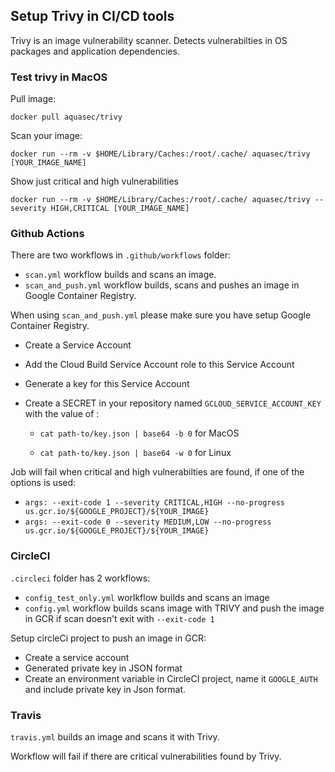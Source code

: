 ## Setup Trivy in CI/CD tools 

Trivy is an image vulnerability scanner. Detects vulnerabilties in OS packages and application dependencies.
  

### Test trivy in MacOS 


Pull image: 

```
docker pull aquasec/trivy
```

Scan your image:

```
docker run --rm -v $HOME/Library/Caches:/root/.cache/ aquasec/trivy [YOUR_IMAGE_NAME]
```

Show just critical and high vulnerabilities 

```
docker run --rm -v $HOME/Library/Caches:/root/.cache/ aquasec/trivy --severity HIGH,CRITICAL [YOUR_IMAGE_NAME]
``` 



### Github Actions

 There are two workflows in `.github/workflows` folder:

   - `scan.yml` workflow builds and scans an image.
   - `scan_and_push.yml` workflow builds, scans and pushes an image in Google Container Registry. 
 
 When using `scan_and_push.yml` please make sure you have setup Google Container Registry.
- Create a Service Account
- Add the Cloud Build Service Account role to this Service Account
- Generate a key for this Service Account
- Create a SECRET in your repository named `GCLOUD_SERVICE_ACCOUNT_KEY` with the value of :
  
  -  `cat path-to/key.json | base64 -b 0` for MacOS 

  -  `cat path-to/key.json | base64 -w 0` for Linux 

Job will fail when critical and high vulnerabilties are found, if one of the options is used:

- `args: --exit-code 1 --severity CRITICAL,HIGH --no-progress us.gcr.io/${GOOGLE_PROJECT}/${YOUR_IMAGE}` 
- `args: --exit-code 0 --severity MEDIUM,LOW --no-progress us.gcr.io/${GOOGLE_PROJECT}/${YOUR_IMAGE}`



### CircleCI

  `.circleci` folder has 2 workflows: 
   - `config_test_only.yml` worlkflow builds and scans an image
   - `config.yml` workflow builds scans image with TRIVY and push the image in GCR if scan doesn't exit with `--exit-code 1 ` 

Setup circleCi project to push an image in GCR:
 - Create a service account
 - Generated private key in JSON format
 - Create an environment variable in CircleCI project, name it `GOOGLE_AUTH` and include private key in Json format.  



### Travis

`travis.yml` builds an image and scans it with Trivy.

Workflow will fail if there are critical vulnerabilities found by Trivy. 







